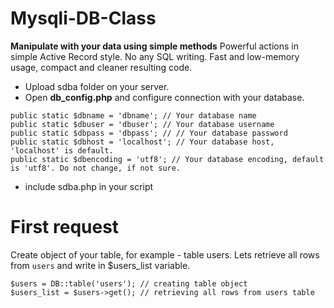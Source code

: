 
# Mysqli-DB-Class

**Manipulate with your data using simple methods**
Powerful actions in simple Active Record style. No any SQL writing. Fast and low-memory usage, compact and cleaner resulting code.


-   Upload sdba folder on your server.
-   Open  **db_config.php**  and configure connection with your database.
```
public static $dbname = 'dbname'; // Your database name
public static $dbuser = 'dbuser'; // Your database username
public static $dbpass = 'dbpass'; // // Your database password
public static $dbhost = 'localhost'; // Your database host, 'localhost' is default.
public static $dbencoding = 'utf8'; // Your database encoding, default is 'utf8'. Do not change, if not sure.
```
- include sdba.php in your script

# First request
Create object of your table, for example - table users. Lets retrieve all rows from `users` and write in $users_list variable.

```
$users = DB::table('users'); // creating table object
$users_list = $users->get(); // retrieving all rows from users table
```

